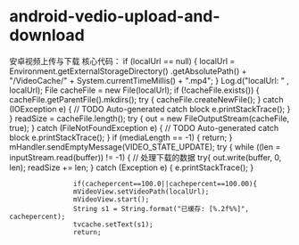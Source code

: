 # android-vedio-upload-and-download
安卓视频上传与下载
核心代码：
if (localUrl == null) {
					localUrl = Environment.getExternalStorageDirectory()
							.getAbsolutePath()
							+ "/VideoCache/"
							+ System.currentTimeMillis() + ".mp4";
				}
				Log.d("localUrl: " , localUrl);
				File cacheFile = new File(localUrl);
				if (!cacheFile.exists()) {
					cacheFile.getParentFile().mkdirs();
					try {
						cacheFile.createNewFile();
					} catch (IOException e) {
						// TODO Auto-generated catch block
						e.printStackTrace();
					}
				}
				readSize = cacheFile.length();
				try {
					out = new FileOutputStream(cacheFile, true);
				} catch (FileNotFoundException e) {
					// TODO Auto-generated catch block
					e.printStackTrace();
				}
				if (mediaLength == -1) {
					return;
				}
				mHandler.sendEmptyMessage(VIDEO_STATE_UPDATE);
		        try {
		            while ((len = inputStream.read(buffer)) != -1) {
		                // 处理下载的数据
		            	try{
							out.write(buffer, 0, len);
							readSize += len;
		            } catch (Exception e) {
						e.printStackTrace();
					}
					
					
					
					
					if(cachepercent==100.0||cachepercent==100.00){
					mVideoView.setVideoPath(localUrl);
					mVideoView.start();
					String s1 = String.format("已缓存: [%.2f%%]", cachepercent);
					tvcache.setText(s1);
					return;
